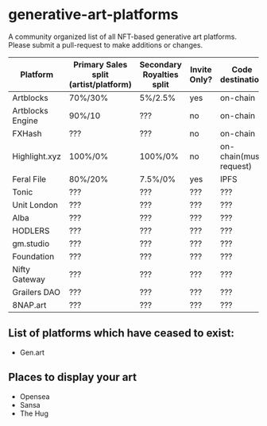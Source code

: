# generative-art-platforms
A community organized list of all NFT-based generative art platforms. Please submit a pull-request to make additions or changes.



| Platform | Primary Sales split (artist/platform) | Secondary Royalties split | Invite Only? | Code destination | Secondary Marketplace | URL | Twitter/X | Notes|
| - | - | - | - | - | - | - | - | - |
| Artblocks  | 70%/30%  | 5%/2.5% | yes | on-chain | yes | [link](www.artblocks.io) | ??? | - |
| Artblocks Engine | 90%/10 | ??? | no | on-chain | no | [link](https://www.artblocksengine.io/) | ??? | - |
| FXHash | ??? | ??? | no | on-chain | yes | [link](www.fxhash.com) | ??? | - |
| Highlight.xyz | 100%/0% | 100%/0% | no | on-chain(must request) | no | [link](www.highlight.xyz) | ??? | - |
| Feral File | 80%/20% | 7.5%/0% | yes | IPFS | no | [link](www.feralfile.com) | ??? | - |
| Tonic | ??? | ??? | ??? | ??? | ??? | ??? | ??? | ??? | - |
| Unit London | ??? | ??? | ??? | ??? | ??? | ??? | ??? | ??? | - |
| Alba | ??? | ??? | ??? | ??? | ??? | ??? | ??? | ??? | - |
| HODLERS | ??? | ??? | ??? | ??? | ??? | ??? | ??? | ??? | - |
| gm.studio | ??? | ??? | ??? | ??? | ??? | ??? | ??? | ??? | - |
| Foundation | ??? | ??? | ??? | ??? | ??? | ??? | ??? | ??? | - |
| Nifty Gateway | ??? | ??? | ??? | ??? | ??? | ??? | ??? | ??? | - |
| Grailers DAO | ??? | ??? | ??? | ??? | ??? | ??? | ??? | ??? | - |
| 8NAP.art | ??? | ??? | ??? | ??? | ??? | ??? | ??? | ??? | - |


## List of platforms which have ceased to exist:
- Gen.art

## Places to display your art
- Opensea
- Sansa
- The Hug
